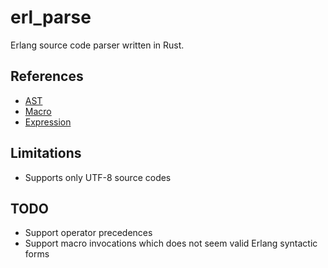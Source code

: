 erl_parse
=========

Erlang source code parser written in Rust.

References
----------

- [AST](http://erlang.org/doc/apps/erts/absform.html)
- [Macro](http://erlang.org/doc/reference_manual/macros.html)
- [Expression](http://erlang.org/doc/reference_manual/expressions.html)

Limitations
-----------

- Supports only UTF-8 source codes

TODO
----

- Support operator precedences
- Support macro invocations which does not seem valid Erlang syntactic forms
